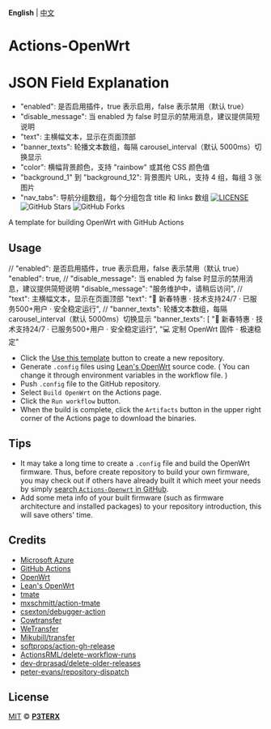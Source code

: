 **English** | [中文](https://p3terx.com/archives/build-openwrt-with-github-actions.html)

# Actions-OpenWrt
# JSON Field Explanation
- "enabled": 是否启用插件，true 表示启用，false 表示禁用（默认 true）
- "disable_message": 当 enabled 为 false 时显示的禁用消息，建议提供简短说明
- "text": 主横幅文本，显示在页面顶部
- "banner_texts": 轮播文本数组，每隔 carousel_interval（默认 5000ms）切换显示
- "color": 横幅背景颜色，支持 "rainbow" 或其他 CSS 颜色值
- "background_1" 到 "background_12": 背景图片 URL，支持 4 组，每组 3 张图片
- "nav_tabs": 导航分组数组，每个分组包含 title 和 links 数组
[![LICENSE](https://img.shields.io/github/license/mashape/apistatus.svg?style=flat-square&label=LICENSE)](https://github.com/P3TERX/Actions-OpenWrt/blob/master/LICENSE)
![GitHub Stars](https://img.shields.io/github/stars/P3TERX/Actions-OpenWrt.svg?style=flat-square&label=Stars&logo=github)
![GitHub Forks](https://img.shields.io/github/forks/P3TERX/Actions-OpenWrt.svg?style=flat-square&label=Forks&logo=github)

A template for building OpenWrt with GitHub Actions

## Usage
// "enabled": 是否启用插件，true 表示启用，false 表示禁用（默认 true）
"enabled": true,
// "disable_message": 当 enabled 为 false 时显示的禁用消息，建议提供简短说明
"disable_message": "服务维护中，请稍后访问",
// "text": 主横幅文本，显示在页面顶部
"text": "🎉 新春特惠 · 技术支持24/7 · 已服务500+用户 · 安全稳定运行",
// "banner_texts": 轮播文本数组，每隔 carousel_interval（默认 5000ms）切换显示
"banner_texts": [
"🎉 新春特惠 · 技术支持24/7 · 已服务500+用户 · 安全稳定运行",
"💻 定制 OpenWrt 固件 · 极速稳定"

- Click the [Use this template](https://github.com/P3TERX/Actions-OpenWrt/generate) button to create a new repository.
- Generate `.config` files using [Lean's OpenWrt](https://github.com/coolsnowwolf/lede) source code. ( You can change it through environment variables in the workflow file. )
- Push `.config` file to the GitHub repository.
- Select `Build OpenWrt` on the Actions page.
- Click the `Run workflow` button.
- When the build is complete, click the `Artifacts` button in the upper right corner of the Actions page to download the binaries.

## Tips

- It may take a long time to create a `.config` file and build the OpenWrt firmware. Thus, before create repository to build your own firmware, you may check out if others have already built it which meet your needs by simply [search `Actions-Openwrt` in GitHub](https://github.com/search?q=Actions-openwrt).
- Add some meta info of your built firmware (such as firmware architecture and installed packages) to your repository introduction, this will save others' time.

## Credits

- [Microsoft Azure](https://azure.microsoft.com)
- [GitHub Actions](https://github.com/features/actions)
- [OpenWrt](https://github.com/openwrt/openwrt)
- [Lean's OpenWrt](https://github.com/coolsnowwolf/lede)
- [tmate](https://github.com/tmate-io/tmate)
- [mxschmitt/action-tmate](https://github.com/mxschmitt/action-tmate)
- [csexton/debugger-action](https://github.com/csexton/debugger-action)
- [Cowtransfer](https://cowtransfer.com)
- [WeTransfer](https://wetransfer.com/)
- [Mikubill/transfer](https://github.com/Mikubill/transfer)
- [softprops/action-gh-release](https://github.com/softprops/action-gh-release)
- [ActionsRML/delete-workflow-runs](https://github.com/ActionsRML/delete-workflow-runs)
- [dev-drprasad/delete-older-releases](https://github.com/dev-drprasad/delete-older-releases)
- [peter-evans/repository-dispatch](https://github.com/peter-evans/repository-dispatch)

## License

[MIT](https://github.com/P3TERX/Actions-OpenWrt/blob/main/LICENSE) © [**P3TERX**](https://p3terx.com)
